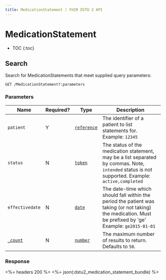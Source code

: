 ```yaml
---
title: MedicationStatement | FHIR DSTU 2 API
---
```


# MedicationStatement

* TOC
{:toc}

## Search

Search for MedicationStatements that meet supplied query parameters:

    GET /MedicationStatement?:parameters

### Parameters

 Name                                                   | Required? | Type                                                           | Description
--------------------------------------------------------|-----------|----------------------------------------------------------------|-----------------------------------------------------------------------------------
`patient`                                               | Y         | [`reference`](http://hl7.org/fhir/DSTU2/search.html#reference) | The identifier of a patient to list statements for. Example: `12345`
`status`                                                | N         | [`token`](http://hl7.org/fhir/DSTU2/search.html#token)         | The status of the medication statement, may be a list separated by commas.  Note, `intended` status is not supported. Example: `active,completed`
`effectivedate`                                         | N         | [`date`](http://hl7.org/fhir/DSTU2/search.html#date)           | The date-time which should fall within the period the patient was taking (or not taking) the medication. Must be prefixed by 'ge'  Example: `ge2015-01-01`
[`_count`](http://hl7.org/fhir/DSTU2/search.html#count) | N         | [`number`](http://hl7.org/fhir/DSTU2/search.html#number)       | The maximum number of results to return. Defaults to `50`.

### Response

<%= headers 200 %>
<%= json(:dstu2_medication_statement_bundle) %>
